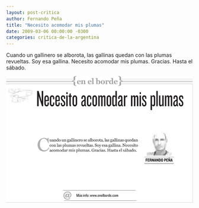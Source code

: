 ```yaml
---
layout: post-critica
author: Fernando Peña
title: "Necesito acomodar mis plumas"
date: 2009-03-06 00:00:00 -0300
categories: critica-de-la-argentina
---
```

Cuando un gallinero se alborota, las gallinas quedan con las plumas revueltas. Soy esa gallina. Necesito acomodar mis plumas. Gracias. Hasta el sábado.

[![Captura de la versión impresa del artículo "Necesito acomodar mis plumas"](/images/critica/20090306.jpg)](/images/critica/20090306.jpg)
